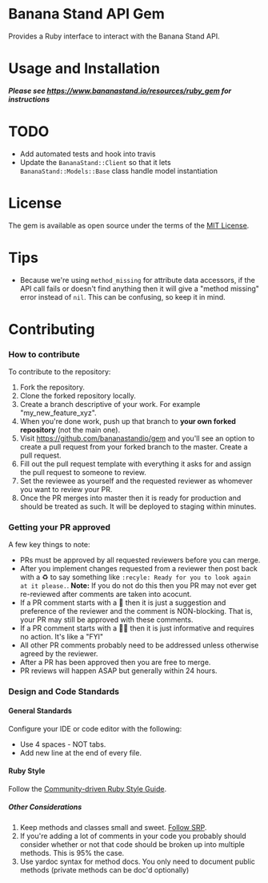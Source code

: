 # Banana Stand API Gem
Provides a Ruby interface to interact with the Banana Stand API.

# Usage and Installation
***Please see https://www.bananastand.io/resources/ruby_gem for instructions***

# TODO
* Add automated tests and hook into travis
* Update the `BananaStand::Client` so that it lets `BananaStand::Models::Base` class handle model instantiation 

# License
The gem is available as open source under the terms of the [MIT License](http://opensource.org/licenses/MIT).

# Tips
* Because we're using `method_missing` for attribute data accessors, if the API call fails or doesn't find anything then it will give a "method missing" error instead of `nil`. This can be confusing, so keep it in mind.

# Contributing
### How to contribute
To contribute to the repository:

1. Fork the repository.
2. Clone the forked repository locally.
3. Create a branch descriptive of your work. For example "my_new_feature_xyz". 
4. When you're done work, push up that branch to **your own forked repository** (not the main one).
5. Visit https://github.com/bananastandio/gem and you'll see an option to create a pull request from your forked branch to the master. Create a pull request.
6. Fill out the pull request template with everything it asks for and assign the pull request to someone to review.
7. Set the reviewee as yourself and the requested reviewer as whomever you want to review your PR.
8. Once the PR merges into master then it is ready for production and should be treated as such. It will be deployed to staging within minutes.

### Getting your PR approved
A few key things to note:
* PRs must be approved by all requested reviewers before you can merge.
* After you implement changes requested from a reviewer then post back with a :recycle: to say something like `:recyle: Ready for you to look again at it please.`. **Note:** If you do not do this then you PR may not ever get re-reviewed after comments are taken into acocunt.
* If a PR comment starts with a :beer: then it is just a suggestion and preference of the reviewer and the comment is NON-blocking. That is, your PR may still be approved with these comments.
* If a PR comment starts with a :tipping_hand_man: then it is just informative and requires no action. It's like a "FYI"
* All other PR comments probably need to be addressed unless otherwise agreed by the reviewer.
* After a PR has been approved then you are free to merge.
* PR reviews will happen ASAP but generally within 24 hours. 


### Design and Code Standards
#### General Standards
Configure your IDE or code editor with the following:
* Use 4 spaces - NOT tabs.
* Add new line at the end of every file.

#### Ruby Style
Follow the [Community-driven Ruby Style Guide](https://github.com/bbatsov/ruby-style-guide).

##### Other Considerations
1. Keep methods and classes small and sweet. [Follow SRP](https://en.wikipedia.org/wiki/Single_responsibility_principle).
2. If you're adding a lot of comments in your code you probably should consider whether or not that code should be broken up into multiple methods. This is 95% the case.
3. Use yardoc syntax for method docs. You only need to document public methods (private methods can be doc'd optionally)
